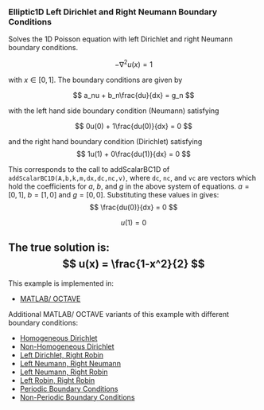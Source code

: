 ### Elliptic1D Left Dirichlet and Right Neumann Boundary Conditions

Solves the 1D Poisson equation with left Dirichlet and right Neumann boundary conditions.

$$
-\nabla^2 u(x) = 1
$$

with $x\in[0,1]$. The boundary conditions are given by

$$
a_nu + b_n\frac{du}{dx} = g_n
$$

with the left hand side boundary condition (Neumann) satisfying

$$
0u(0) + 1\frac{du(0)}{dx} = 0
$$

and the right hand boundary condition (Dirichlet) satisfying
$$
1u(1) + 0\frac{du(1)}{dx} = 0
$$

This corresponds to the call to addScalarBC1D of `addScalarBC1D(A,b,k,m,dx,dc,nc,v)`, where `dc`, `nc`, and `vc` are vectors which hold the coefficients for $a$, $b$, and $g$ in the above system of equations. $a=[0,1]$, $b=[1,0]$ and $g=[0,0]$. Substituting these values in gives:
$$
\frac{du(0)}{dx} = 0
$$ 

$$
u(1) = 0
$$

The true solution is:
$$
u(x) = \frac{1-x^2}{2}
$$
---

This example is implemented in:
- [MATLAB/ OCTAVE](https://github.com/csrc-sdsu/mole/blob/master/examples/matlab/elliptic1DLeftDirichletRightNeumann.m)

Additional MATLAB/ OCTAVE variants of this example with different boundary conditions:
- [Homogeneous Dirichlet](https://github.com/csrc-sdsu/mole/blob/master/examples/matlab/elliptic1DHomogeneousDirichlet.m)
- [Non-Homogeneous Dirichlet](https://github.com/csrc-sdsu/mole/blob/master/examples/matlab/elliptic1DNonHomogeneousDirichlet.m)
- [Left Dirichlet, Right Robin](https://github.com/csrc-sdsu/mole/blob/master/examples/matlab/elliptic1DLeftDirichletRightRobin.m)
- [Left Neumann, Right Neumann](https://github.com/csrc-sdsu/mole/blob/master/examples/matlab/elliptic1DLeftNeumannRightNeumann.m)
- [Left Neumann, Right Robin](https://github.com/csrc-sdsu/mole/blob/master/examples/matlab/elliptic1DLeftNeumannRightRobin.m)
- [Left Robin, Right Robin](https://github.com/csrc-sdsu/mole/blob/master/examples/matlab/elliptic1DLeftRobinRightRobin.m)
- [Periodic Boundary Conditions](https://github.com/csrc-sdsu/mole/blob/master/examples/matlab/elliptic1DPeriodicBC.m)
- [Non-Periodic Boundary Conditions](https://github.com/csrc-sdsu/mole/blob/master/examples/matlab/elliptic1DNonPeriodicBC.m)